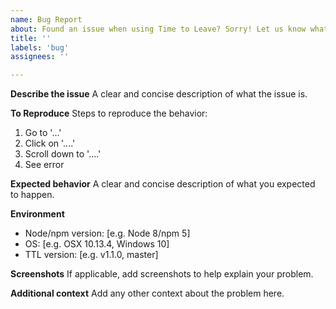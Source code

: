```yaml
---
name: Bug Report
about: Found an issue when using Time to Leave? Sorry! Let us know what happened
title: ''
labels: 'bug'
assignees: ''

---
```


**Describe the issue**
A clear and concise description of what the issue is.

**To Reproduce**
Steps to reproduce the behavior:

1. Go to '...'
2. Click on '....'
3. Scroll down to '....'
4. See error

**Expected behavior**
A clear and concise description of what you expected to happen.

**Environment**

- Node/npm version: [e.g. Node 8/npm 5]
- OS: [e.g. OSX 10.13.4, Windows 10]
- TTL version: [e.g. v1.1.0, master]

**Screenshots**
If applicable, add screenshots to help explain your problem.

**Additional context**
Add any other context about the problem here.
